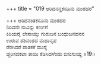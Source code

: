 +++
title = "019 ಅರಿದನನ್ತಕಸೂನು ಮುರಹರ"

+++
ಅರಿದನಂತಕಸೂನು ಮುರಹರ  
ನಿರಿದನೇ ನಾವಿನ್ನು ಕರ್ಣಗೆ  
ಕಿರಿಯರೈ ಲೇಸಾಯ್ತು ಗುರುಜನ ಬಂಧುಜನಹನನ  
ಉರುವ ಶಶಿವಂಶದ ಮಹಾನೃಪ  
ರೆರಗಿದರೆ ಪಾತಕಕೆ ಮುನ್ನೆ  
ಚ್ಚರಿಸದಕಟಾ ತಾಯಿ ಕೆಡಿಸಿದಳೆಂದು ಬಿಸುಸುಯ್ದ     ॥19॥